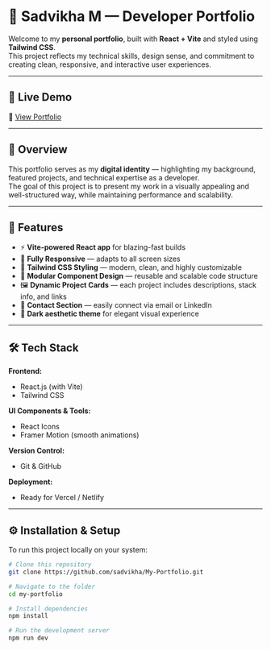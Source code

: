 # 💫 Sadvikha M — Developer Portfolio

Welcome to my **personal portfolio**, built with **React + Vite** and styled using **Tailwind CSS**.  
This project reflects my technical skills, design sense, and commitment to creating clean, responsive, and interactive user experiences.

---

## 🚀 Live Demo
🔗 [View Portfolio](https://sadvikha.github.io/My-Portfolio/)


---

## 🧭 Overview

This portfolio serves as my **digital identity** — highlighting my background, featured projects, and technical expertise as a developer.  
The goal of this project is to present my work in a visually appealing and well-structured way, while maintaining performance and scalability.

---

## 🧩 Features

- ⚡ **Vite-powered React app** for blazing-fast builds  
- 📱 **Fully Responsive** — adapts to all screen sizes  
- 🎨 **Tailwind CSS Styling** — modern, clean, and highly customizable  
- 🧠 **Modular Component Design** — reusable and scalable code structure  
- 🖼️ **Dynamic Project Cards** — each project includes descriptions, stack info, and links  
- 💬 **Contact Section** — easily connect via email or LinkedIn  
- 🌙 **Dark aesthetic theme** for elegant visual experience  

---

## 🛠️ Tech Stack

**Frontend:**  
- React.js (with Vite)  
- Tailwind CSS  

**UI Components & Tools:**  
- React Icons  
- Framer Motion (smooth animations)  

**Version Control:**  
- Git & GitHub  

**Deployment:**  
- Ready for Vercel / Netlify  

---

## ⚙️ Installation & Setup

To run this project locally on your system:

```bash
# Clone this repository
git clone https://github.com/sadvikha/My-Portfolio.git

# Navigate to the folder
cd my-portfolio

# Install dependencies
npm install

# Run the development server
npm run dev
